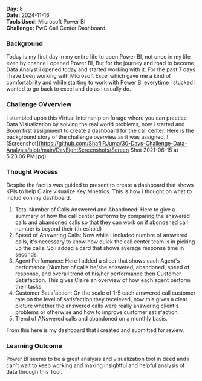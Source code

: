 **Day:** 8  
**Date:** 2024-11-16  
**Tools Used:** Microsoft Power BI  
**Challenge:** PwC Call Center Dashboard

### Background
Today is my first day in my entire life to open Power BI, not once in my life even by chance i opened Power BI, But for the journey and road to become Data Analyst i opened today and started working with it. For the past 7 days i have been working with Microsoft Excel which gave me a kind of comfortability and while starting to work with Power BI everytime i stucked i wanted to go back to excel and do as i usually do.

### Challenge OVverview
I stumbled upon this Virtual Internship on forage where you can practice Data Visualization by solving the real world problems, now i started and Boom first assignment to create a dashboard for the call center. Here is the background story of the challenge overview as it was assigned.
![Screenshot](https://github.com/ShafiiRJuma/30-Days-Challenge-Data-Analysis/blob/main/DayEightScreenshots/Screen Shot 2021-06-15 at 5.23.06 PM.jpg)

### Thought Process
Despite the fact is was guided to present to create a dashboard that shows KPIs to help Claire visualize Key Mnetrics. This is how i thought on what to includ eon my dashboard.
1. Total Number of Calls Answered and Abandoned: Here to give a summary of how the call center performs by comparing the answered calls and abandoned calls so that they can work on if abondened call number is beyond their (threshold)
2. Speed of Answering Calls: Now while i included numbre of answered calls, it's necessary to know how quick the call center team is in picking up the calls. So i added a card that shows average response time in seconds.
3. Agent Perfomance: Here I added a slicer that shows each Agent's perfomance (Number of calls he/she answered, abandoned, speed of response, and overall trend of his/her performance then Customer Satisfaction. This gives Claire an overview of how each agent perform their tasks.
4. Customer Satisfaction: On the scale of 1-5 each answered call customer rate on the level of satisfaction they receieved, now this gives a clear picture whether the answered calls were really answering client's problems or otherwise and how to improve customer satisfaction.
5. Trend of ANswered calls and abandoned on a monthly basis.

From this here is my dashboard that i created and submitted for review.
### Learning Outcome
Power BI seems to be a great analysis and visualization tool in deed and i can't wait to keep working and making insightful and helpful analysis of data through this Tool.
